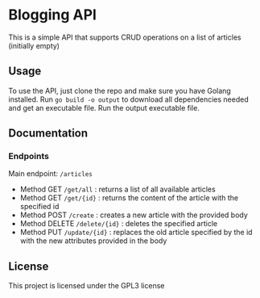 # Blogging API

This is a simple API that supports CRUD operations on a list of articles (initially empty)

## Usage

To use the API, just clone the repo and make sure you have Golang installed. 
Run `go build -o output` to download all dependencies needed and get an executable file.
Run the output executable file.

## Documentation

### Endpoints

Main endpoint: `/articles`

- Method GET `/get/all` : returns a list of all available articles
- Method GET `/get/{id}` : returns the content of the article with the specified id
- Method POST `/create` : creates a new article with the provided body
- Method DELETE `/delete/{id}` : deletes the specified article
- Method PUT `/update/{id}` : replaces the old article specified by the id with the new attributes provided in the body 

## License

This project is licensed under the GPL3 license
